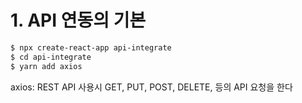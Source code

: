# 1. API 연동의 기본

```bash
$ npx create-react-app api-integrate
$ cd api-integrate
$ yarn add axios
```

axios: REST API 사용시 GET, PUT, POST, DELETE, 등의 API 요청을 한다

